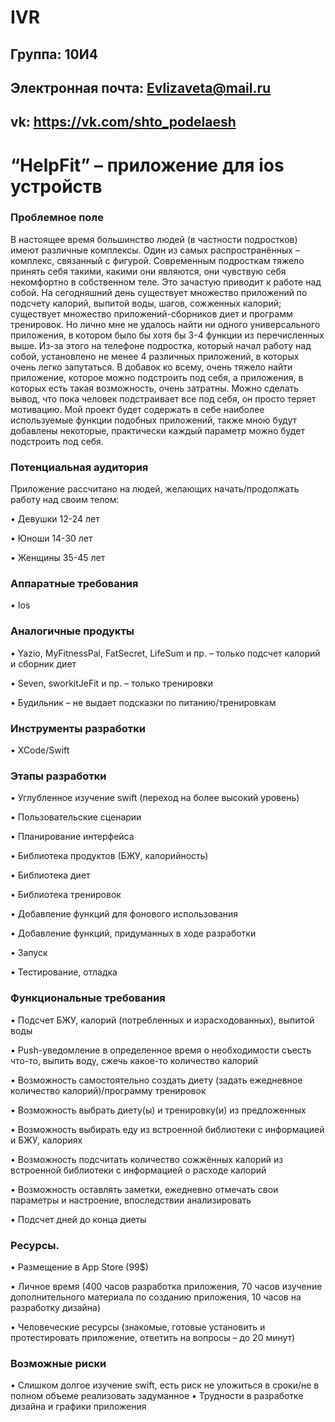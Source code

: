 # IVR
## Группа: 10И4  

## Электронная почта: Evlizaveta@mail.ru 

## vk: https://vk.com/shto_podelaesh 

# “HelpFit” – приложение для ios устройств  

### Проблемное поле  

В настоящее время большинство людей (в частности подростков) имеют различные комплексы. Один из самых распространённых – комплекс, связанный с фигурой. Современным подросткам тяжело принять себя такими, какими они являются, они чувствую себя некомфортно в собственном теле. Это зачастую приводит к работе над собой. 
На сегодняшний день существует множество приложений по подсчету калорий, выпитой воды, шагов, сожженных калорий; существует множество приложений-сборников диет и программ тренировок. Но лично мне не удалось найти ни одного универсального приложения, в котором было бы хотя бы 3-4 функции из перечисленных выше. Из-за этого на телефоне подростка, который начал работу над собой, установлено не менее 4 различных приложений, в которых очень легко запутаться. В добавок ко всему, очень тяжело найти приложение, которое можно подстроить под себя, а приложения, в которых есть такая возможность, очень затратны. Можно сделать вывод, что пока человек подстраивает все под себя, он просто теряет мотивацию. Мой проект будет содержать в себе наиболее используемые функции подобных приложений, также мною будут добавлены некоторые, практически каждый параметр можно будет подстроить под себя.  

### Потенциальная аудитория  

Приложение рассчитано на людей, желающих начать/продолжать работу над своим телом:  

•	Девушки 12-24 лет  

•	Юноши 14-30 лет  

•	Женщины 35-45 лет 


### Аппаратные требования  

•	Ios  

### Аналогичные продукты  


•	Yazio, MyFitnessPal, FatSecret, LifeSum и пр. – только подсчет калорий и сборник диет  

•	Seven, sworkitJeFit и пр. – только тренировки  

•	Будильник – не выдает подсказки по питанию/тренировкам  

### Инструменты разработки  

•	XCode/Swift  

### Этапы разработки  

•	Углубленное изучение swift (переход на более высокий уровень)  

•	Пользовательские сценарии  

•	Планирование интерфейса  

•	Библиотека продуктов (БЖУ, калорийность)  

•	Библиотека диет  

•	Библиотека тренировок  

•	Добавление функций для фонового использования  

•	Добавление функций, придуманных в ходе разработки  

•	Запуск  

•	Тестирование, отладка 

### Функциональные требования  


•	Подсчет БЖУ, калорий (потребленных и израсходованных), выпитой воды  

•	Push-уведомление в определенное время о необходимости съесть что-то, выпить воду, сжечь какое-то количество калорий  

•	Возможность самостоятельно создать диету (задать ежедневное количество калорий)/программу тренировок  

•	Возможность выбрать диету(ы) и тренировку(и) из предложенных  

•	Возможность выбирать еду из встроенной библиотеки с информацией и БЖУ, калориях  

•	Возможность подсчитать количество сожжённых калорий из встроенной библиотеки с информацией о расходе калорий  

•	Возможность оставлять заметки, ежедневно отмечать свои параметры и настроение, впоследствии анализировать  

•	Подсчет дней до конца диеты  


### Ресурсы. 


•	Размещение в App Store (99$)  

•	Личное время (400 часов разработка приложения, 70 часов изучение дополнительного материала по созданию приложения, 10 часов на разработку дизайна)  

•	Человеческие ресурсы (знакомые, готовые установить и протестировать приложение, ответить на вопросы – до 20 минут)  

### Возможные риски  

•	Слишком долгое изучение swift, есть риск не уложиться в сроки/не в полном объеме реализовать задуманное
• Трудности в разработке дизайна и графики приложения

